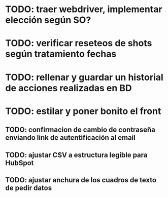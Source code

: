 # TODO: traer webdriver, implementar elección según SO?
# TODO: verificar reseteos de shots según tratamiento fechas
# TODO: rellenar y guardar un historial de acciones realizadas en BD
# TODO: estilar y poner bonito el front


## TODO: confirmacion de cambio de contraseña enviando link de autentificación al email
## TODO: ajustar CSV a estructura legible para HubSpot
## TODO: ajustar anchura de los cuadros de texto de pedir datos
